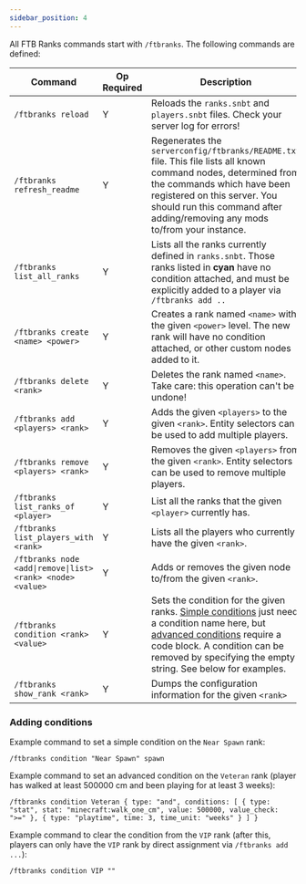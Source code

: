 ```yaml
---
sidebar_position: 4
---
```


All FTB Ranks commands start with `/ftbranks`. The following commands are defined:

| Command | Op Required | Description |
| ---- | ---- | ---- |
| `/ftbranks reload` | Y | Reloads the `ranks.snbt` and `players.snbt` files. Check your server log for errors! |
| `/ftbranks refresh_readme` | Y | Regenerates the `serverconfig/ftbranks/README.txt` file. This file lists all known command nodes, determined from the commands which have been registered on this server. You should run this command after adding/removing any mods to/from your instance. |
| `/ftbranks list_all_ranks` | Y |  Lists all the ranks currently defined in `ranks.snbt`. Those ranks listed in **cyan** have no condition attached, and must be explicitly added to a player via `/ftbranks add ..` |
| `/ftbranks create <name> <power>` | Y | Creates a rank named `<name>` with the given `<power>` level. The new rank will have no condition attached, or other custom nodes added to it. |
| `/ftbranks delete <rank>` | Y | Deletes the rank named `<name>`. Take care: this operation can't be undone! |
| `/ftbranks add <players> <rank>` | Y | Adds the given `<players>` to the given `<rank>`. Entity selectors can be used to add multiple players. |
| `/ftbranks remove <players> <rank>` | Y | Removes the given `<players>` from the given `<rank>`. Entity selectors can be used to remove multiple players. |
| `/ftbranks list_ranks_of <player>` | Y | List all the ranks that the given `<player>` currently has. |
| `/ftbranks list_players_with <rank>` | Y | Lists all the players who currently have the given `<rank>`. |
| `/ftbranks node <add\|remove\|list> <rank> <node> <value>` | Y | Adds or removes the given node to/from the given `<rank>`. |
| `/ftbranks condition <rank> <value>` | Y | Sets the condition for the given ranks. [Simple conditions](Simple%20Conditions.md) just need a condition name here, but [advanced conditions](Advanced%20Conditions.md) require a code block. A condition can be removed by specifying the empty string. See below for examples. |
| `/ftbranks show_rank <rank>` | Y | Dumps the configuration information for the given `<rank>` |

### Adding conditions

Example command to set a simple condition on the `Near Spawn` rank:

```
/ftbranks condition "Near Spawn" spawn
```

Example command to set an advanced condition on the `Veteran` rank (player has walked at least 500000 cm and been playing for at least 3 weeks):

```
/ftbranks condition Veteran { type: "and", conditions: [ { type: "stat", stat: "minecraft:walk_one_cm", value: 500000, value_check: ">=" }, { type: "playtime", time: 3, time_unit: "weeks" } ] }
```

Example command to clear the condition from the `VIP` rank (after this, players can only have the `VIP` rank by direct assignment via `/ftbranks add ...`):

```
/ftbranks condition VIP ""
```
